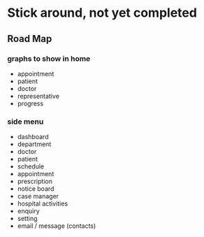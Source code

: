 # Stick around, not yet completed

## Road Map
### graphs to show in home
- appointment
- patient
- doctor
- representative
- progress

### side menu
- dashboard
- department
- doctor
- patient
- schedule
- appointment
- prescription
- notice board
- case manager
- hospital activities
- enquiry
- setting
- email / message (contacts)

<!-- ![image]()
[]() -->